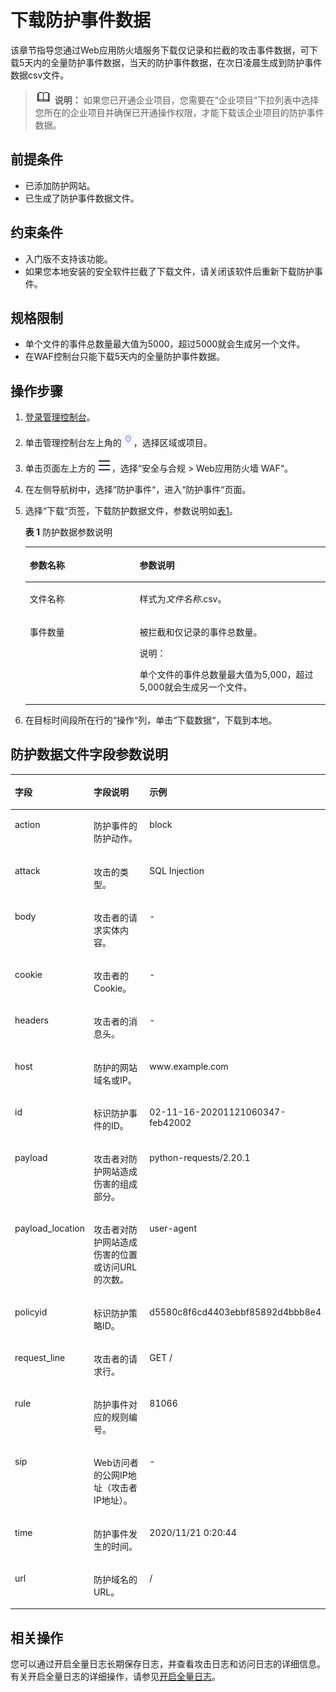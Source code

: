 # 下载防护事件数据<a name="waf_01_0077"></a>

该章节指导您通过Web应用防火墙服务下载仅记录和拦截的攻击事件数据，可下载5天内的全量防护事件数据，当天的防护事件数据，在次日凌晨生成到防护事件数据csv文件。

>![](public_sys-resources/icon-note.gif) **说明：** 
>如果您已开通企业项目，您需要在“企业项目“下拉列表中选择您所在的企业项目并确保已开通操作权限，才能下载该企业项目的防护事件数据。

## 前提条件<a name="section1176215532159"></a>

-   已添加防护网站。
-   已生成了防护事件数据文件。

## 约束条件<a name="section10846492713"></a>

-   入门版不支持该功能。
-   如果您本地安装的安全软件拦截了下载文件，请关闭该软件后重新下载防护事件。

## 规格限制<a name="section1268362217284"></a>

-   单个文件的事件总数量最大值为5000，超过5000就会生成另一个文件。
-   在WAF控制台只能下载5天内的全量防护事件数据。

## 操作步骤<a name="section77018751616"></a>

1.  [登录管理控制台](https://console.huaweicloud.com/?locale=zh-cn)。
2.  单击管理控制台左上角的![](figures/icon-region-14.jpg)，选择区域或项目。
3.  单击页面左上方的![](figures/icon-Service-15.png)，选择“安全与合规  \>  Web应用防火墙 WAF“。
4.  在左侧导航树中，选择“防护事件“，进入“防护事件“页面。
5.  选择“下载“页签，下载防护数据文件，参数说明如[表1](#table117074311366)。

    **表 1**  防护数据参数说明

    <a name="table117074311366"></a>
    <table><thead align="left"><tr id="row16701943193619"><th class="cellrowborder" valign="top" width="36.57%" id="mcps1.2.3.1.1"><p id="p070174383616"><a name="p070174383616"></a><a name="p070174383616"></a>参数名称</p>
    </th>
    <th class="cellrowborder" valign="top" width="63.43%" id="mcps1.2.3.1.2"><p id="p87094316366"><a name="p87094316366"></a><a name="p87094316366"></a>参数说明</p>
    </th>
    </tr>
    </thead>
    <tbody><tr id="row18701443123617"><td class="cellrowborder" valign="top" width="36.57%" headers="mcps1.2.3.1.1 "><p id="p670194383614"><a name="p670194383614"></a><a name="p670194383614"></a>文件名称</p>
    </td>
    <td class="cellrowborder" valign="top" width="63.43%" headers="mcps1.2.3.1.2 "><p id="p6706436365"><a name="p6706436365"></a><a name="p6706436365"></a>样式为<i><span class="varname" id="varname117024333617"><a name="varname117024333617"></a><a name="varname117024333617"></a>文件名称</span></i>.csv。</p>
    </td>
    </tr>
    <tr id="row117014311367"><td class="cellrowborder" valign="top" width="36.57%" headers="mcps1.2.3.1.1 "><p id="p1170124373618"><a name="p1170124373618"></a><a name="p1170124373618"></a>事件数量</p>
    </td>
    <td class="cellrowborder" valign="top" width="63.43%" headers="mcps1.2.3.1.2 "><p id="p12716433369"><a name="p12716433369"></a><a name="p12716433369"></a>被拦截和仅记录的事件总数量。</p>
    <div class="note" id="note16711435362"><a name="note16711435362"></a><a name="note16711435362"></a><span class="notetitle"> 说明： </span><div class="notebody"><p id="p87184343612"><a name="p87184343612"></a><a name="p87184343612"></a>单个文件的事件总数量最大值为5,000，超过5,000就会生成另一个文件。</p>
    </div></div>
    </td>
    </tr>
    </tbody>
    </table>

6.  在目标时间段所在行的“操作“列，单击“下载数据“，下载到本地。

## 防护数据文件字段参数说明<a name="section294119317404"></a>

<a name="table10596413539"></a>
<table><thead align="left"><tr id="row56294135315"><th class="cellrowborder" valign="top" width="20.582058205820584%" id="mcps1.1.4.1.1"><p id="p36216465313"><a name="p36216465313"></a><a name="p36216465313"></a>字段</p>
</th>
<th class="cellrowborder" valign="top" width="35.7935793579358%" id="mcps1.1.4.1.2"><p id="p97801321246"><a name="p97801321246"></a><a name="p97801321246"></a>字段说明</p>
</th>
<th class="cellrowborder" valign="top" width="43.62436243624362%" id="mcps1.1.4.1.3"><p id="p11624475314"><a name="p11624475314"></a><a name="p11624475314"></a>示例</p>
</th>
</tr>
</thead>
<tbody><tr id="row76310417530"><td class="cellrowborder" valign="top" width="20.582058205820584%" headers="mcps1.1.4.1.1 "><p id="p1463104195317"><a name="p1463104195317"></a><a name="p1463104195317"></a>action</p>
</td>
<td class="cellrowborder" valign="top" width="35.7935793579358%" headers="mcps1.1.4.1.2 "><p id="p167811632747"><a name="p167811632747"></a><a name="p167811632747"></a>防护事件的防护动作。</p>
</td>
<td class="cellrowborder" valign="top" width="43.62436243624362%" headers="mcps1.1.4.1.3 "><p id="p26320410536"><a name="p26320410536"></a><a name="p26320410536"></a>block</p>
</td>
</tr>
<tr id="row7634419533"><td class="cellrowborder" valign="top" width="20.582058205820584%" headers="mcps1.1.4.1.1 "><p id="p06312495311"><a name="p06312495311"></a><a name="p06312495311"></a>attack</p>
</td>
<td class="cellrowborder" valign="top" width="35.7935793579358%" headers="mcps1.1.4.1.2 "><p id="p157814321748"><a name="p157814321748"></a><a name="p157814321748"></a>攻击的类型。</p>
</td>
<td class="cellrowborder" valign="top" width="43.62436243624362%" headers="mcps1.1.4.1.3 "><p id="p146318416536"><a name="p146318416536"></a><a name="p146318416536"></a>SQL Injection</p>
</td>
</tr>
<tr id="row1663345531"><td class="cellrowborder" valign="top" width="20.582058205820584%" headers="mcps1.1.4.1.1 "><p id="p66312405311"><a name="p66312405311"></a><a name="p66312405311"></a>body</p>
</td>
<td class="cellrowborder" valign="top" width="35.7935793579358%" headers="mcps1.1.4.1.2 "><p id="p77815321442"><a name="p77815321442"></a><a name="p77815321442"></a>攻击者的请求实体内容。</p>
</td>
<td class="cellrowborder" valign="top" width="43.62436243624362%" headers="mcps1.1.4.1.3 "><p id="p164144115312"><a name="p164144115312"></a><a name="p164144115312"></a>-</p>
</td>
</tr>
<tr id="row864174165320"><td class="cellrowborder" valign="top" width="20.582058205820584%" headers="mcps1.1.4.1.1 "><p id="p15677102313509"><a name="p15677102313509"></a><a name="p15677102313509"></a>cookie</p>
</td>
<td class="cellrowborder" valign="top" width="35.7935793579358%" headers="mcps1.1.4.1.2 "><p id="p9394135313410"><a name="p9394135313410"></a><a name="p9394135313410"></a>攻击者的Cookie。</p>
</td>
<td class="cellrowborder" valign="top" width="43.62436243624362%" headers="mcps1.1.4.1.3 "><p id="p206464125313"><a name="p206464125313"></a><a name="p206464125313"></a>-</p>
</td>
</tr>
<tr id="row2641748530"><td class="cellrowborder" valign="top" width="20.582058205820584%" headers="mcps1.1.4.1.1 "><p id="p173581419277"><a name="p173581419277"></a><a name="p173581419277"></a>headers</p>
</td>
<td class="cellrowborder" valign="top" width="35.7935793579358%" headers="mcps1.1.4.1.2 "><p id="p127817321448"><a name="p127817321448"></a><a name="p127817321448"></a>攻击者的消息头。</p>
</td>
<td class="cellrowborder" valign="top" width="43.62436243624362%" headers="mcps1.1.4.1.3 "><p id="p3645414538"><a name="p3645414538"></a><a name="p3645414538"></a>-</p>
</td>
</tr>
<tr id="row16420411532"><td class="cellrowborder" valign="top" width="20.582058205820584%" headers="mcps1.1.4.1.1 "><p id="p5641448537"><a name="p5641448537"></a><a name="p5641448537"></a>host</p>
</td>
<td class="cellrowborder" valign="top" width="35.7935793579358%" headers="mcps1.1.4.1.2 "><p id="p9781113211414"><a name="p9781113211414"></a><a name="p9781113211414"></a>防护的网站域名或IP。</p>
</td>
<td class="cellrowborder" valign="top" width="43.62436243624362%" headers="mcps1.1.4.1.3 "><p id="p5641248531"><a name="p5641248531"></a><a name="p5641248531"></a>www.example.com</p>
</td>
</tr>
<tr id="row1964846530"><td class="cellrowborder" valign="top" width="20.582058205820584%" headers="mcps1.1.4.1.1 "><p id="p206517475312"><a name="p206517475312"></a><a name="p206517475312"></a>id</p>
</td>
<td class="cellrowborder" valign="top" width="35.7935793579358%" headers="mcps1.1.4.1.2 "><p id="p278183215418"><a name="p278183215418"></a><a name="p278183215418"></a>标识防护事件的ID。</p>
</td>
<td class="cellrowborder" valign="top" width="43.62436243624362%" headers="mcps1.1.4.1.3 "><p id="p12654411531"><a name="p12654411531"></a><a name="p12654411531"></a>02-11-16-20201121060347-feb42002</p>
</td>
</tr>
<tr id="row17117104965416"><td class="cellrowborder" valign="top" width="20.582058205820584%" headers="mcps1.1.4.1.1 "><p id="p15117849185413"><a name="p15117849185413"></a><a name="p15117849185413"></a>payload</p>
</td>
<td class="cellrowborder" valign="top" width="35.7935793579358%" headers="mcps1.1.4.1.2 "><p id="p97811132247"><a name="p97811132247"></a><a name="p97811132247"></a>攻击者对防护网站造成伤害的组成部分。</p>
</td>
<td class="cellrowborder" valign="top" width="43.62436243624362%" headers="mcps1.1.4.1.3 "><p id="p18118204914543"><a name="p18118204914543"></a><a name="p18118204914543"></a>python-requests/2.20.1</p>
</td>
</tr>
<tr id="row10663141315588"><td class="cellrowborder" valign="top" width="20.582058205820584%" headers="mcps1.1.4.1.1 "><p id="p1366471313580"><a name="p1366471313580"></a><a name="p1366471313580"></a>payload_location</p>
</td>
<td class="cellrowborder" valign="top" width="35.7935793579358%" headers="mcps1.1.4.1.2 "><p id="p37819327412"><a name="p37819327412"></a><a name="p37819327412"></a>攻击者对防护网站造成伤害的位置或访问URL的次数。</p>
</td>
<td class="cellrowborder" valign="top" width="43.62436243624362%" headers="mcps1.1.4.1.3 "><p id="p96641913135819"><a name="p96641913135819"></a><a name="p96641913135819"></a>user-agent</p>
</td>
</tr>
<tr id="row1672674410714"><td class="cellrowborder" valign="top" width="20.582058205820584%" headers="mcps1.1.4.1.1 "><p id="p57261744875"><a name="p57261744875"></a><a name="p57261744875"></a>policyid</p>
</td>
<td class="cellrowborder" valign="top" width="35.7935793579358%" headers="mcps1.1.4.1.2 "><p id="p13191559181514"><a name="p13191559181514"></a><a name="p13191559181514"></a>标识防护策略ID。</p>
</td>
<td class="cellrowborder" valign="top" width="43.62436243624362%" headers="mcps1.1.4.1.3 "><p id="p1538032216919"><a name="p1538032216919"></a><a name="p1538032216919"></a>d5580c8f6cd4403ebbf85892d4bbb8e4</p>
</td>
</tr>
<tr id="row159341243151114"><td class="cellrowborder" valign="top" width="20.582058205820584%" headers="mcps1.1.4.1.1 "><p id="p159341043111117"><a name="p159341043111117"></a><a name="p159341043111117"></a>request_line</p>
</td>
<td class="cellrowborder" valign="top" width="35.7935793579358%" headers="mcps1.1.4.1.2 "><p id="p14944135719538"><a name="p14944135719538"></a><a name="p14944135719538"></a>攻击者的请求行。</p>
</td>
<td class="cellrowborder" valign="top" width="43.62436243624362%" headers="mcps1.1.4.1.3 "><p id="p129341143151112"><a name="p129341143151112"></a><a name="p129341143151112"></a>GET /</p>
</td>
</tr>
<tr id="row488755861913"><td class="cellrowborder" valign="top" width="20.582058205820584%" headers="mcps1.1.4.1.1 "><p id="p1882849155320"><a name="p1882849155320"></a><a name="p1882849155320"></a>rule</p>
</td>
<td class="cellrowborder" valign="top" width="35.7935793579358%" headers="mcps1.1.4.1.2 "><p id="p10546746275"><a name="p10546746275"></a><a name="p10546746275"></a>防护事件对应的规则编号。</p>
</td>
<td class="cellrowborder" valign="top" width="43.62436243624362%" headers="mcps1.1.4.1.3 "><p id="p12887115861918"><a name="p12887115861918"></a><a name="p12887115861918"></a>81066</p>
</td>
</tr>
<tr id="row515718254241"><td class="cellrowborder" valign="top" width="20.582058205820584%" headers="mcps1.1.4.1.1 "><p id="p15157192510249"><a name="p15157192510249"></a><a name="p15157192510249"></a>sip</p>
</td>
<td class="cellrowborder" valign="top" width="35.7935793579358%" headers="mcps1.1.4.1.2 "><p id="p207811732746"><a name="p207811732746"></a><a name="p207811732746"></a>Web访问者的公网IP地址（攻击者IP地址）。</p>
</td>
<td class="cellrowborder" valign="top" width="43.62436243624362%" headers="mcps1.1.4.1.3 "><p id="p415792513249"><a name="p415792513249"></a><a name="p415792513249"></a>-</p>
</td>
</tr>
<tr id="row94911052122613"><td class="cellrowborder" valign="top" width="20.582058205820584%" headers="mcps1.1.4.1.1 "><p id="p1949255232611"><a name="p1949255232611"></a><a name="p1949255232611"></a>time</p>
</td>
<td class="cellrowborder" valign="top" width="35.7935793579358%" headers="mcps1.1.4.1.2 "><p id="p10781133216412"><a name="p10781133216412"></a><a name="p10781133216412"></a>防护事件发生的时间。</p>
</td>
<td class="cellrowborder" valign="top" width="43.62436243624362%" headers="mcps1.1.4.1.3 "><p id="p194921652122613"><a name="p194921652122613"></a><a name="p194921652122613"></a>2020/11/21  0:20:44</p>
</td>
</tr>
<tr id="row11721811113014"><td class="cellrowborder" valign="top" width="20.582058205820584%" headers="mcps1.1.4.1.1 "><p id="p973121114305"><a name="p973121114305"></a><a name="p973121114305"></a>url</p>
</td>
<td class="cellrowborder" valign="top" width="35.7935793579358%" headers="mcps1.1.4.1.2 "><p id="p1178116321243"><a name="p1178116321243"></a><a name="p1178116321243"></a>防护域名的URL。</p>
</td>
<td class="cellrowborder" valign="top" width="43.62436243624362%" headers="mcps1.1.4.1.3 "><p id="p18734110300"><a name="p18734110300"></a><a name="p18734110300"></a>/</p>
</td>
</tr>
</tbody>
</table>

## 相关操作<a name="section7598125217545"></a>

您可以通过开启全量日志长期保存日志，并查看攻击日志和访问日志的详细信息。有关开启全量日志的详细操作，请参见[开启全量日志](开启全量日志.md)。

